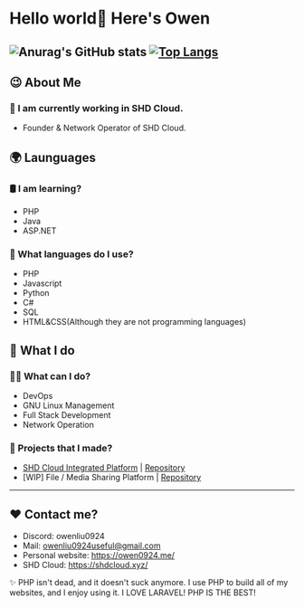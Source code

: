 # Hello world👋 Here's Owen

![Anurag's GitHub stats](https://github-readme-stats.vercel.app/api?username=owenliu0924&show_icons=true&theme=tokyonight)
[![Top Langs](https://github-readme-stats.vercel.app/api/top-langs/?username=owenliu0924&layout=donut)](https://github.com/anuraghazra/github-readme-stats)
---

## 😉 About Me

### 💾 I am currently working in SHD Cloud.
- Founder & Network Operator of SHD Cloud.

## 🌍 Launguages

### 🛢️ I am learning?
- PHP
- Java
- ASP.NET

### 🔮 What languages do I use?
- PHP
- Javascript
- Python
- C#
- SQL
- HTML&CSS(Although they are not programming languages)

## 🤗 What I do

### 🙋‍♂️ What can I do?
- DevOps
- GNU Linux Management
- Full Stack Development
- Network Operation

### 💎 Projects that I made?
- [SHD Cloud Integrated Platform](https://scip.shdcloud.xyz) | [Repository](https://github.com/SHD-Development/SHD-Cloud-Integrated-Platofmr)
- [WIP] File / Media Sharing Platform | [Repository](https://github.com/owenliu0924/File-Sharing-Platform)

---

## ❤️ Contact me?
- Discord: owenliu0924
- Mail: owenliu0924useful@gmail.com
- Personal website: https://owen0924.me/
- SHD Cloud: https://shdcloud.xyz/

✨ PHP isn't dead, and it doesn't suck anymore. I use PHP to build all of my websites, and I enjoy using it. I LOVE LARAVEL! PHP IS THE BEST!
